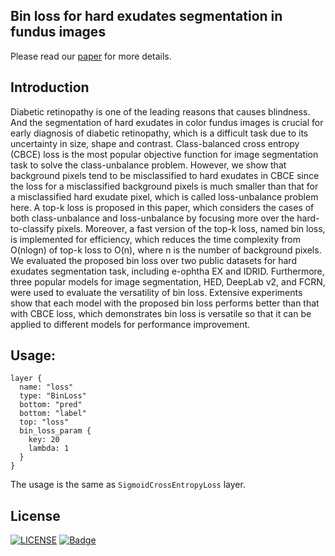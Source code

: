 ## Bin loss for hard exudates segmentation in fundus images
Please read our [paper](https://doi.org/10.1016/j.neucom.2018.10.103) for more details.

## Introduction
Diabetic retinopathy is one of the leading reasons that causes blindness. And the segmentation of hard exudates in color fundus images is crucial for early diagnosis of diabetic retinopathy, which is a difficult task due to its uncertainty in size, shape and contrast. Class-balanced cross entropy (CBCE) loss is the most popular objective function for image segmentation task to solve the class-unbalance problem. However, we show that background pixels tend to be misclassified to hard exudates in CBCE since the loss for a misclassified background pixels is much smaller than that for a misclassified hard exudate pixel, which is called loss-unbalance problem here. A top-k loss is proposed in this paper, which considers the cases of both class-unbalance and loss-unbalance by focusing more over the hard-to-classify pixels. Moreover, a fast version of the top-k loss, named bin loss, is implemented for efficiency, which reduces the time complexity from O(nlogn) of top-k loss to O(n), where n is the number of background pixels. We evaluated the proposed bin loss over two public datasets for hard exudates segmentation task, including e-ophtha EX and IDRID. Furthermore, three popular models for image segmentation, HED, DeepLab v2, and FCRN, were used to evaluate the versatility of bin loss. Extensive experiments show that each model with the proposed bin loss performs better than that with CBCE loss, which demonstrates bin loss is versatile so that it can be applied to different models for performance improvement.

## Usage:
```
layer {
  name: "loss"
  type: "BinLoss"
  bottom: "pred"
  bottom: "label"
  top: "loss"
  bin_loss_param {
    key: 20
    lambda: 1
  }
}
```
The usage is the same as `SigmoidCrossEntropyLoss` layer.

## License
[![LICENSE](https://img.shields.io/badge/license-Anti%20996-blue.svg)](https://github.com/996icu/996.ICU/blob/master/LICENSE)
[![Badge](https://img.shields.io/badge/link-996.icu-red.svg)](https://996.icu/#/zh_CN)
